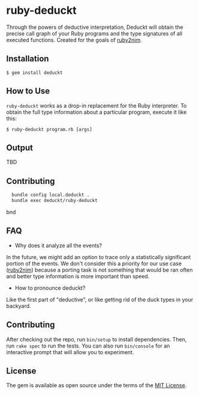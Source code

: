 # ruby-deduckt

Through the powers of deductive interpretation, Deduckt will obtain the precise
call graph of your Ruby programs and the type signatures of all executed functions.
Created for the goals of [ruby2nim](https://github.com/metacraft-labs/ruby2nim).

## Installation

    $ gem install deduckt

## How to Use

`ruby-deduckt` works as a drop-in replacement for the Ruby interpreter. To obtain the full type information about a particular program, execute it like this:

    $ ruby-deduckt program.rb [args]

## Output

TBD

## Contributing

```bash
  bundle config local.deduckt .
  bundle exec deduckt/ruby-deduckt
```

bnd
## FAQ

* Why does it analyze all the events?

In the future, we might add an option to trace only a statistically significant portion of the events. We don't consider this a priority for our use case ([ruby2nim](https://github.com/metacraft-labs/ruby2nim)) because a porting task is not something that would be ran often and better type information is more important than speed.

* How to pronounce deduckt?

Like the first part of "deductive", or like getting rid of the duck types in your backyard. 

## Contributing

After checking out the repo, run `bin/setup` to install dependencies. Then, run `rake spec` to run the tests. You can also run `bin/console` for an interactive prompt that will allow you to experiment.

## License

The gem is available as open source under the terms of the [MIT License](https://opensource.org/licenses/MIT).
